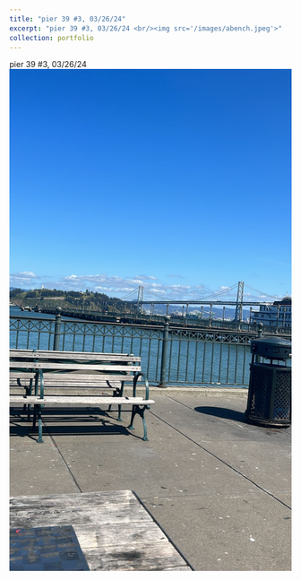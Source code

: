 ```yaml
---
title: "pier 39 #3, 03/26/24"
excerpt: "pier 39 #3, 03/26/24 <br/><img src='/images/abench.jpeg'>"
collection: portfolio
---
```


pier 39 #3, 03/26/24 <br/><img src='/images/abench.jpeg'>
